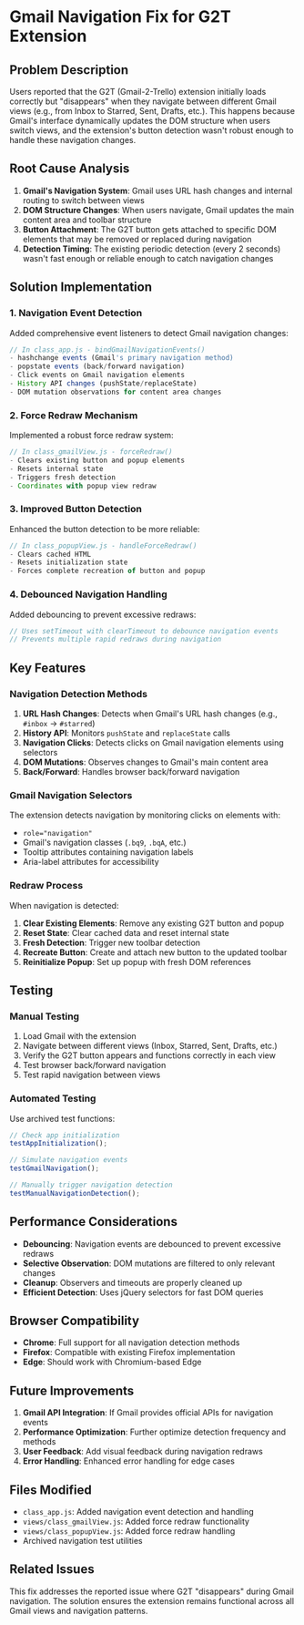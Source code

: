 # Gmail Navigation Fix for G2T Extension

## Problem Description

Users reported that the G2T (Gmail-2-Trello) extension initially loads correctly but "disappears" when they navigate between different Gmail views (e.g., from Inbox to Starred, Sent, Drafts, etc.). This happens because Gmail's interface dynamically updates the DOM structure when users switch views, and the extension's button detection wasn't robust enough to handle these navigation changes.

## Root Cause Analysis

1. **Gmail's Navigation System**: Gmail uses URL hash changes and internal routing to switch between views
2. **DOM Structure Changes**: When users navigate, Gmail updates the main content area and toolbar structure
3. **Button Attachment**: The G2T button gets attached to specific DOM elements that may be removed or replaced during navigation
4. **Detection Timing**: The existing periodic detection (every 2 seconds) wasn't fast enough or reliable enough to catch navigation changes

## Solution Implementation

### 1. Navigation Event Detection

Added comprehensive event listeners to detect Gmail navigation changes:

```javascript
// In class_app.js - bindGmailNavigationEvents()
- hashchange events (Gmail's primary navigation method)
- popstate events (back/forward navigation)
- Click events on Gmail navigation elements
- History API changes (pushState/replaceState)
- DOM mutation observations for content area changes
```

### 2. Force Redraw Mechanism

Implemented a robust force redraw system:

```javascript
// In class_gmailView.js - forceRedraw()
- Clears existing button and popup elements
- Resets internal state
- Triggers fresh detection
- Coordinates with popup view redraw
```

### 3. Improved Button Detection

Enhanced the button detection to be more reliable:

```javascript
// In class_popupView.js - handleForceRedraw()
- Clears cached HTML
- Resets initialization state
- Forces complete recreation of button and popup
```

### 4. Debounced Navigation Handling

Added debouncing to prevent excessive redraws:

```javascript
// Uses setTimeout with clearTimeout to debounce navigation events
// Prevents multiple rapid redraws during navigation
```

## Key Features

### Navigation Detection Methods

1. **URL Hash Changes**: Detects when Gmail's URL hash changes (e.g., `#inbox` → `#starred`)
2. **History API**: Monitors `pushState` and `replaceState` calls
3. **Navigation Clicks**: Detects clicks on Gmail navigation elements using selectors
4. **DOM Mutations**: Observes changes to Gmail's main content area
5. **Back/Forward**: Handles browser back/forward navigation

### Gmail Navigation Selectors

The extension detects navigation by monitoring clicks on elements with:

- `role="navigation"`
- Gmail's navigation classes (`.bq9`, `.bqA`, etc.)
- Tooltip attributes containing navigation labels
- Aria-label attributes for accessibility

### Redraw Process

When navigation is detected:

1. **Clear Existing Elements**: Remove any existing G2T button and popup
2. **Reset State**: Clear cached data and reset internal state
3. **Fresh Detection**: Trigger new toolbar detection
4. **Recreate Button**: Create and attach new button to the updated toolbar
5. **Reinitialize Popup**: Set up popup with fresh DOM references

## Testing

### Manual Testing

1. Load Gmail with the extension
2. Navigate between different views (Inbox, Starred, Sent, Drafts, etc.)
3. Verify the G2T button appears and functions correctly in each view
4. Test browser back/forward navigation
5. Test rapid navigation between views

### Automated Testing

Use archived test functions:

```javascript
// Check app initialization
testAppInitialization();

// Simulate navigation events
testGmailNavigation();

// Manually trigger navigation detection
testManualNavigationDetection();
```

## Performance Considerations

- **Debouncing**: Navigation events are debounced to prevent excessive redraws
- **Selective Observation**: DOM mutations are filtered to only relevant changes
- **Cleanup**: Observers and timeouts are properly cleaned up
- **Efficient Detection**: Uses jQuery selectors for fast DOM queries

## Browser Compatibility

- **Chrome**: Full support for all navigation detection methods
- **Firefox**: Compatible with existing Firefox implementation
- **Edge**: Should work with Chromium-based Edge

## Future Improvements

1. **Gmail API Integration**: If Gmail provides official APIs for navigation events
2. **Performance Optimization**: Further optimize detection frequency and methods
3. **User Feedback**: Add visual feedback during navigation redraws
4. **Error Handling**: Enhanced error handling for edge cases

## Files Modified

- `class_app.js`: Added navigation event detection and handling
- `views/class_gmailView.js`: Added force redraw functionality
- `views/class_popupView.js`: Added force redraw handling
- Archived navigation test utilities

## Related Issues

This fix addresses the reported issue where G2T "disappears" during Gmail navigation. The solution ensures the extension remains functional across all Gmail views and navigation patterns.
